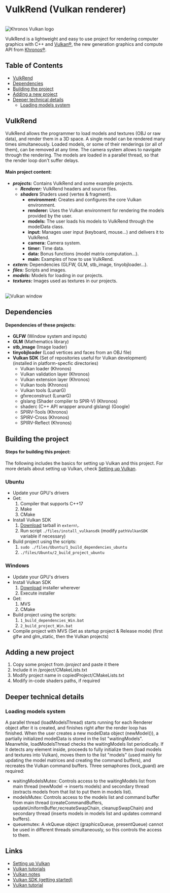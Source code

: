 # VulkRend (Vulkan renderer)

<br>![Khronos Vulkan logo](https://raw.githubusercontent.com/AnselmoGPP/VulkRend/master/files/Vulkan_logo.png)

VulkRend is a lightweight and easy to use project for rendering computer graphics with C++ and [Vulkan®](https://www.khronos.org/vulkan/), the new generation graphics and compute API from [Khronos®](https://www.khronos.org/). 

## Table of Contents
+ [VulkRend](#vulkrend)
+ [Dependencies](#dependencies)
+ [Building the project](#building-the-project)
+ [Adding a new project](#adding-a-new-project)
+ [Deeper technical details](#deeper-technical-details)
    + [Loading models system](#loading-models-system)

## VulkRend

VulkRend allows the programmer to load models and textures (OBJ or raw data), and render them in a 3D space. A single model can be rendered many times simultaneously. Loaded models, or some of their renderings (or all of them), can be removed at any time. The camera system allows to navigate through the rendering. The models are loaded in a parallel thread, so that the render loop don't suffer delays.

<h4>Main project content:</h4>

- _**projects:**_ Contains VulkRend and some example projects.
  - _**Renderer:**_ VulkRend headers and source files.
  - _**shaders**_ Shaders used (vertex & fragment).
    - **environment:** Creates and configures the core Vulkan environment.
    - **renderer:** Uses the Vulkan environment for rendering the models provided by the user.
    - **models:** The user loads his models to VulkRend through the modelData class.
    - **input:** Manages user input (keyboard, mouse...) and delivers it to VulkRend.
    - **camera:** Camera system.
    - **timer:** Time data.
    - **data:** Bonus functions (model matrix computation...).
    - **main:** Examples of how to use VulkRend.
- _**extern:**_ Dependencies (GLFW, GLM, stb_image, tinyobjloader...).
- _**files:**_ Scripts and images.
- _**models:**_ Models for loading in our projects.
- _**textures:**_ Images used as textures in our projects.

<br>![Vulkan window](https://raw.githubusercontent.com/AnselmoGPP/VulkRend/master/files/window_2.png)

## Dependencies

<h4>Dependencies of these projects:</h4>

- **GLFW** (Window system and inputs)
- **GLM** (Mathematics library)
- **stb_image** (Image loader)
- **tinyobjloader** (Load vertices and faces from an OBJ file)
- **Vulkan SDK** (Set of repositories useful for Vulkan development) (installed in platform-specfic directories)
  - Vulkan loader (Khronos)
  - Vulkan validation layer (Khronos)
  - Vulkan extension layer (Khronos)
  - Vulkan tools (Khronos)
  - Vulkan tools (LunarG)
  - gfxreconstruct (LunarG)
  - glslang (Shader compiler to SPIR-V) (Khronos)
  - shaderc (C++ API wrapper around glslang) (Google)
  - SPIRV-Tools (Khronos)
  - SPIRV-Cross (Khronos)
  - SPIRV-Reflect (Khronos)

## Building the project

<h4>Steps for building this project:</h4>

The following includes the basics for setting up Vulkan and this project. For more details about setting up Vulkan, check [Setting up Vulkan](https://sciencesoftcode.wordpress.com/2021/03/09/setting-up-vulkan/).

### Ubuntu

- Update your GPU's drivers
- Get:
    1. Compiler that supports C++17
    2. Make
    3. CMake
- Install Vulkan SDK
    1. [Download](https://vulkan.lunarg.com/sdk/home) tarball in `extern\`.
    2. Run script `./files/install_vulkansdk` (modify `pathVulkanSDK` variable if necessary)
- Build project using the scripts:
    1. `sudo ./files/Ubuntu/1_build_dependencies_ubuntu`
    2. `./files/Ubuntu/2_build_project_ubuntu`

### Windows

- Update your GPU's drivers
- Install Vulkan SDK
    1. [Download](https://vulkan.lunarg.com/sdk/home) installer wherever 
    2. Execute installer
- Get:
    1. MVS
    2. CMake
- Build project using the scripts:
    1. `1_build_dependencies_Win.bat`
    2. `2_build_project_Win.bat`
- Compile project with MVS (Set as startup project & Release mode) (first glfw and glm_static, then the Vulkan projects)

## Adding a new project

  1. Copy some project from _/project_ and paste it there
  2. Include it in /project/CMakeLists.txt
  3. Modify project name in copiedProject/CMakeLists.txt
  4. Modify in-code shaders paths, if required

## Deeper technical details

### Loading models system

A parallel thread (loadModelsThread) starts running for each Renderer object after it is created, and finishes right after the render loop has finished. When the user creates a new modelData object (newModel()), a partially initialized modelData is stored in the list "waitingModels". Meanwhile, loadModelsThread checks the waitingModels list periodically. If it detects any element inside, proceeds to fully initialize them (load models and textures into Vulkan), moves them to the list "models" (used mainly for updating the model matrices and creating the command buffers), and recreates the Vulkan command buffers. Three semaphores (lock_guard) are required:

  - waitingModelsMutex: Controls access to the waitingModels list from main thread (newModel -> inserts models) and secondary thread (extracts models from that list to put them in models list).
  - modelsMutex: Controls access to the models list and command buffer from main thread (createCommandBuffers, updateUniformBuffer,recreateSwapChain, cleanupSwapChain) and secondary thread (inserts models in models list and updates command buffers).
  - queuemutex: A vkQueue object (graphicsQueue, presentQueue) cannot be used in different threads simultaneously, so this controls the access to them.

## Links

- [Setting up Vulkan](https://sciencesoftcode.wordpress.com/2021/03/09/setting-up-vulkan/)
- [Vulkan tutorials](https://sciencesoftcode.wordpress.com/2019/04/08/vulkan-tutorials/)
- [Vulkan notes](https://sciencesoftcode.wordpress.com/2021/11/08/vulkan-notes/)
- [Vulkan SDK (getting started)](https://vulkan.lunarg.com/doc/sdk/1.2.170.0/linux/getting_started.html)
- [Vulkan tutorial](https://vulkan-tutorial.com/)
